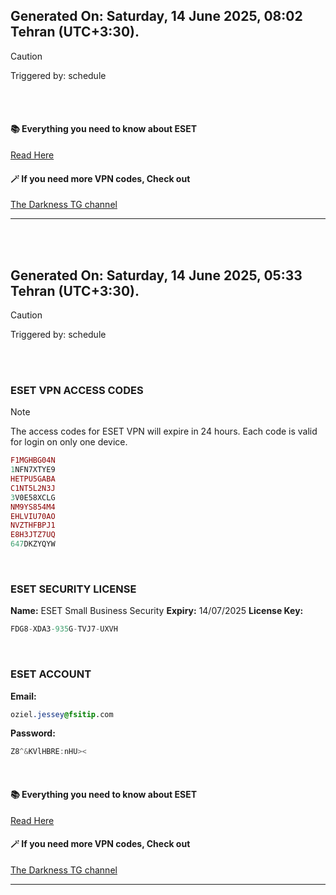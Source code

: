 ## Generated On: Saturday, 14 June 2025, 08:02 Tehran (UTC+3:30).

> [!CAUTION]
> Triggered by: schedule

<br><br>

#### 📚 Everything you need to know about ESET

[Read Here](https://t.me/F_NiREvil/2113)

#### 🪄 If you need more VPN codes, Check out

[The Darkness TG channel](https://t.me/Eset_key_trial)

---

<br><br>

## Generated On: Saturday, 14 June 2025, 05:33 Tehran (UTC+3:30).

> [!CAUTION]
> Triggered by: schedule

<br><br>

### ESET VPN ACCESS CODES

> [!NOTE]
> The access codes for ESET VPN will expire in 24 hours.
> Each code is valid for login on only one device.

```ruby
F1MGHBG04N
1NFN7XTYE9
HETPU5GABA
C1NT5L2N3J
3V0E58XCLG
NM9YS854M4
EHLVIU70AO
NVZTHFBPJ1
E8H3JTZ7UQ
647DKZYQYW
```

<br>

### ESET SECURITY LICENSE

**Name:** ESET Small Business Security
**Expiry:** 14/07/2025
**License Key:**

```POV-Ray SDL
FDG8-XDA3-935G-TVJ7-UXVH
```

<br>

### ESET ACCOUNT

**Email:**

```CSS
oziel.jessey@fsitip.com
```

**Password:**

```POV-Ray SDL
Z8^&KVlHBRE:nHU><
```

<br>

#### 📚 Everything you need to know about ESET

[Read Here](https://t.me/F_NiREvil/2113)

#### 🪄 If you need more VPN codes, Check out

[The Darkness TG channel](https://t.me/Eset_key_trial)

---

<br><br>


